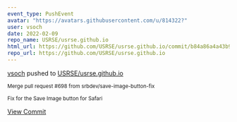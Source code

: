 ```yaml
---
event_type: PushEvent
avatar: "https://avatars.githubusercontent.com/u/814322?"
user: vsoch
date: 2022-02-09
repo_name: USRSE/usrse.github.io
html_url: https://github.com/USRSE/usrse.github.io/commit/b84a86a4a43b96e49ccec56331b7d5ab5542363e
repo_url: https://github.com/USRSE/usrse.github.io
---
```


<a href='https://github.com/vsoch' target='_blank'>vsoch</a> pushed to <a href='https://github.com/USRSE/usrse.github.io' target='_blank'>USRSE/usrse.github.io</a>

<small>Merge pull request #698 from srbdev/save-image-button-fix

Fix for the Save Image button for Safari</small>

<a href='https://github.com/USRSE/usrse.github.io/commit/b84a86a4a43b96e49ccec56331b7d5ab5542363e' target='_blank'>View Commit</a>